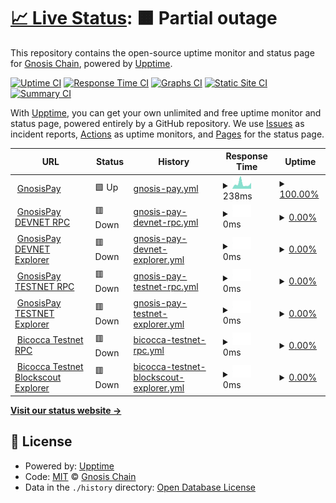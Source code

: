 # [📈 Live Status](https://status.gnosispay.com): <!--live status--> **🟧 Partial outage**

This repository contains the open-source uptime monitor and status page for [Gnosis Chain](https://www.gnosischain.com/), powered by [Upptime](https://github.com/upptime/upptime).

[![Uptime CI](https://github.com/gnosischain/gnosispay-uptime/workflows/Uptime%20CI/badge.svg)](https://github.com/gnosischain/gnosispay-uptime/actions?query=workflow%3A%22Uptime+CI%22)
[![Response Time CI](https://github.com/gnosischain/gnosispay-uptime/workflows/Response%20Time%20CI/badge.svg)](https://github.com/gnosischain/gnosispay-uptime/actions?query=workflow%3A%22Response+Time+CI%22)
[![Graphs CI](https://github.com/gnosischain/gnosispay-uptime/workflows/Graphs%20CI/badge.svg)](https://github.com/gnosischain/gnosispay-uptime/actions?query=workflow%3A%22Graphs+CI%22)
[![Static Site CI](https://github.com/gnosischain/gnosispay-uptime/workflows/Static%20Site%20CI/badge.svg)](https://github.com/gnosischain/gnosispay-uptime/actions?query=workflow%3A%22Static+Site+CI%22)
[![Summary CI](https://github.com/gnosischain/gnosispay-uptime/workflows/Summary%20CI/badge.svg)](https://github.com/gnosischain/gnosispay-uptime/actions?query=workflow%3A%22Summary+CI%22)

With [Upptime](https://upptime.js.org), you can get your own unlimited and free uptime monitor and status page, powered entirely by a GitHub repository. We use [Issues](https://github.com/gnosischain/gnosispay-uptime/issues) as incident reports, [Actions](https://github.com/gnosischain/gnosispay-uptime/actions) as uptime monitors, and [Pages](https://status.gnosispay.com) for the status page.

<!--start: status pages-->
<!-- This summary is generated by Upptime (https://github.com/upptime/upptime) -->
<!-- Do not edit this manually, your changes will be overwritten -->
<!-- prettier-ignore -->
| URL | Status | History | Response Time | Uptime |
| --- | ------ | ------- | ------------- | ------ |
| <img alt="" src="https://icons.duckduckgo.com/ip3/gnosispay.com.ico" height="13"> [GnosisPay](https://gnosispay.com/) | 🟩 Up | [gnosis-pay.yml](https://github.com/gnosischain/gnosispay-uptime/commits/HEAD/history/gnosis-pay.yml) | <details><summary><img alt="Response time graph" src="./graphs/gnosis-pay/response-time-week.png" height="20"> 238ms</summary><br><a href="https://status.gnosispay.com/history/gnosis-pay"><img alt="Response time 303" src="https://img.shields.io/endpoint?url=https%3A%2F%2Fraw.githubusercontent.com%2Fgnosischain%2Fgnosispay-uptime%2FHEAD%2Fapi%2Fgnosis-pay%2Fresponse-time.json"></a><br><a href="https://status.gnosispay.com/history/gnosis-pay"><img alt="24-hour response time 238" src="https://img.shields.io/endpoint?url=https%3A%2F%2Fraw.githubusercontent.com%2Fgnosischain%2Fgnosispay-uptime%2FHEAD%2Fapi%2Fgnosis-pay%2Fresponse-time-day.json"></a><br><a href="https://status.gnosispay.com/history/gnosis-pay"><img alt="7-day response time 238" src="https://img.shields.io/endpoint?url=https%3A%2F%2Fraw.githubusercontent.com%2Fgnosischain%2Fgnosispay-uptime%2FHEAD%2Fapi%2Fgnosis-pay%2Fresponse-time-week.json"></a><br><a href="https://status.gnosispay.com/history/gnosis-pay"><img alt="30-day response time 275" src="https://img.shields.io/endpoint?url=https%3A%2F%2Fraw.githubusercontent.com%2Fgnosischain%2Fgnosispay-uptime%2FHEAD%2Fapi%2Fgnosis-pay%2Fresponse-time-month.json"></a><br><a href="https://status.gnosispay.com/history/gnosis-pay"><img alt="1-year response time 303" src="https://img.shields.io/endpoint?url=https%3A%2F%2Fraw.githubusercontent.com%2Fgnosischain%2Fgnosispay-uptime%2FHEAD%2Fapi%2Fgnosis-pay%2Fresponse-time-year.json"></a></details> | <details><summary><a href="https://status.gnosispay.com/history/gnosis-pay">100.00%</a></summary><a href="https://status.gnosispay.com/history/gnosis-pay"><img alt="All-time uptime 100.00%" src="https://img.shields.io/endpoint?url=https%3A%2F%2Fraw.githubusercontent.com%2Fgnosischain%2Fgnosispay-uptime%2FHEAD%2Fapi%2Fgnosis-pay%2Fuptime.json"></a><br><a href="https://status.gnosispay.com/history/gnosis-pay"><img alt="24-hour uptime 100.00%" src="https://img.shields.io/endpoint?url=https%3A%2F%2Fraw.githubusercontent.com%2Fgnosischain%2Fgnosispay-uptime%2FHEAD%2Fapi%2Fgnosis-pay%2Fuptime-day.json"></a><br><a href="https://status.gnosispay.com/history/gnosis-pay"><img alt="7-day uptime 100.00%" src="https://img.shields.io/endpoint?url=https%3A%2F%2Fraw.githubusercontent.com%2Fgnosischain%2Fgnosispay-uptime%2FHEAD%2Fapi%2Fgnosis-pay%2Fuptime-week.json"></a><br><a href="https://status.gnosispay.com/history/gnosis-pay"><img alt="30-day uptime 100.00%" src="https://img.shields.io/endpoint?url=https%3A%2F%2Fraw.githubusercontent.com%2Fgnosischain%2Fgnosispay-uptime%2FHEAD%2Fapi%2Fgnosis-pay%2Fuptime-month.json"></a><br><a href="https://status.gnosispay.com/history/gnosis-pay"><img alt="1-year uptime 100.00%" src="https://img.shields.io/endpoint?url=https%3A%2F%2Fraw.githubusercontent.com%2Fgnosischain%2Fgnosispay-uptime%2FHEAD%2Fapi%2Fgnosis-pay%2Fuptime-year.json"></a></details>
| <img alt="" src="https://icons.duckduckgo.com/ip3/rpc.devnet.gnosispay.network.ico" height="13"> [GnosisPay DEVNET RPC](https://rpc.devnet.gnosispay.network) | 🟥 Down | [gnosis-pay-devnet-rpc.yml](https://github.com/gnosischain/gnosispay-uptime/commits/HEAD/history/gnosis-pay-devnet-rpc.yml) | <details><summary><img alt="Response time graph" src="./graphs/gnosis-pay-devnet-rpc/response-time-week.png" height="20"> 0ms</summary><br><a href="https://status.gnosispay.com/history/gnosis-pay-devnet-rpc"><img alt="Response time 440" src="https://img.shields.io/endpoint?url=https%3A%2F%2Fraw.githubusercontent.com%2Fgnosischain%2Fgnosispay-uptime%2FHEAD%2Fapi%2Fgnosis-pay-devnet-rpc%2Fresponse-time.json"></a><br><a href="https://status.gnosispay.com/history/gnosis-pay-devnet-rpc"><img alt="24-hour response time 0" src="https://img.shields.io/endpoint?url=https%3A%2F%2Fraw.githubusercontent.com%2Fgnosischain%2Fgnosispay-uptime%2FHEAD%2Fapi%2Fgnosis-pay-devnet-rpc%2Fresponse-time-day.json"></a><br><a href="https://status.gnosispay.com/history/gnosis-pay-devnet-rpc"><img alt="7-day response time 0" src="https://img.shields.io/endpoint?url=https%3A%2F%2Fraw.githubusercontent.com%2Fgnosischain%2Fgnosispay-uptime%2FHEAD%2Fapi%2Fgnosis-pay-devnet-rpc%2Fresponse-time-week.json"></a><br><a href="https://status.gnosispay.com/history/gnosis-pay-devnet-rpc"><img alt="30-day response time 0" src="https://img.shields.io/endpoint?url=https%3A%2F%2Fraw.githubusercontent.com%2Fgnosischain%2Fgnosispay-uptime%2FHEAD%2Fapi%2Fgnosis-pay-devnet-rpc%2Fresponse-time-month.json"></a><br><a href="https://status.gnosispay.com/history/gnosis-pay-devnet-rpc"><img alt="1-year response time 440" src="https://img.shields.io/endpoint?url=https%3A%2F%2Fraw.githubusercontent.com%2Fgnosischain%2Fgnosispay-uptime%2FHEAD%2Fapi%2Fgnosis-pay-devnet-rpc%2Fresponse-time-year.json"></a></details> | <details><summary><a href="https://status.gnosispay.com/history/gnosis-pay-devnet-rpc">0.00%</a></summary><a href="https://status.gnosispay.com/history/gnosis-pay-devnet-rpc"><img alt="All-time uptime 62.69%" src="https://img.shields.io/endpoint?url=https%3A%2F%2Fraw.githubusercontent.com%2Fgnosischain%2Fgnosispay-uptime%2FHEAD%2Fapi%2Fgnosis-pay-devnet-rpc%2Fuptime.json"></a><br><a href="https://status.gnosispay.com/history/gnosis-pay-devnet-rpc"><img alt="24-hour uptime 0.00%" src="https://img.shields.io/endpoint?url=https%3A%2F%2Fraw.githubusercontent.com%2Fgnosischain%2Fgnosispay-uptime%2FHEAD%2Fapi%2Fgnosis-pay-devnet-rpc%2Fuptime-day.json"></a><br><a href="https://status.gnosispay.com/history/gnosis-pay-devnet-rpc"><img alt="7-day uptime 0.00%" src="https://img.shields.io/endpoint?url=https%3A%2F%2Fraw.githubusercontent.com%2Fgnosischain%2Fgnosispay-uptime%2FHEAD%2Fapi%2Fgnosis-pay-devnet-rpc%2Fuptime-week.json"></a><br><a href="https://status.gnosispay.com/history/gnosis-pay-devnet-rpc"><img alt="30-day uptime 1.38%" src="https://img.shields.io/endpoint?url=https%3A%2F%2Fraw.githubusercontent.com%2Fgnosischain%2Fgnosispay-uptime%2FHEAD%2Fapi%2Fgnosis-pay-devnet-rpc%2Fuptime-month.json"></a><br><a href="https://status.gnosispay.com/history/gnosis-pay-devnet-rpc"><img alt="1-year uptime 62.69%" src="https://img.shields.io/endpoint?url=https%3A%2F%2Fraw.githubusercontent.com%2Fgnosischain%2Fgnosispay-uptime%2FHEAD%2Fapi%2Fgnosis-pay-devnet-rpc%2Fuptime-year.json"></a></details>
| <img alt="" src="https://icons.duckduckgo.com/ip3/explorer.devnet.gnosispay.network.ico" height="13"> [GnosisPay DEVNET Explorer](https://explorer.devnet.gnosispay.network) | 🟥 Down | [gnosis-pay-devnet-explorer.yml](https://github.com/gnosischain/gnosispay-uptime/commits/HEAD/history/gnosis-pay-devnet-explorer.yml) | <details><summary><img alt="Response time graph" src="./graphs/gnosis-pay-devnet-explorer/response-time-week.png" height="20"> 0ms</summary><br><a href="https://status.gnosispay.com/history/gnosis-pay-devnet-explorer"><img alt="Response time 548" src="https://img.shields.io/endpoint?url=https%3A%2F%2Fraw.githubusercontent.com%2Fgnosischain%2Fgnosispay-uptime%2FHEAD%2Fapi%2Fgnosis-pay-devnet-explorer%2Fresponse-time.json"></a><br><a href="https://status.gnosispay.com/history/gnosis-pay-devnet-explorer"><img alt="24-hour response time 0" src="https://img.shields.io/endpoint?url=https%3A%2F%2Fraw.githubusercontent.com%2Fgnosischain%2Fgnosispay-uptime%2FHEAD%2Fapi%2Fgnosis-pay-devnet-explorer%2Fresponse-time-day.json"></a><br><a href="https://status.gnosispay.com/history/gnosis-pay-devnet-explorer"><img alt="7-day response time 0" src="https://img.shields.io/endpoint?url=https%3A%2F%2Fraw.githubusercontent.com%2Fgnosischain%2Fgnosispay-uptime%2FHEAD%2Fapi%2Fgnosis-pay-devnet-explorer%2Fresponse-time-week.json"></a><br><a href="https://status.gnosispay.com/history/gnosis-pay-devnet-explorer"><img alt="30-day response time 0" src="https://img.shields.io/endpoint?url=https%3A%2F%2Fraw.githubusercontent.com%2Fgnosischain%2Fgnosispay-uptime%2FHEAD%2Fapi%2Fgnosis-pay-devnet-explorer%2Fresponse-time-month.json"></a><br><a href="https://status.gnosispay.com/history/gnosis-pay-devnet-explorer"><img alt="1-year response time 548" src="https://img.shields.io/endpoint?url=https%3A%2F%2Fraw.githubusercontent.com%2Fgnosischain%2Fgnosispay-uptime%2FHEAD%2Fapi%2Fgnosis-pay-devnet-explorer%2Fresponse-time-year.json"></a></details> | <details><summary><a href="https://status.gnosispay.com/history/gnosis-pay-devnet-explorer">0.00%</a></summary><a href="https://status.gnosispay.com/history/gnosis-pay-devnet-explorer"><img alt="All-time uptime 50.17%" src="https://img.shields.io/endpoint?url=https%3A%2F%2Fraw.githubusercontent.com%2Fgnosischain%2Fgnosispay-uptime%2FHEAD%2Fapi%2Fgnosis-pay-devnet-explorer%2Fuptime.json"></a><br><a href="https://status.gnosispay.com/history/gnosis-pay-devnet-explorer"><img alt="24-hour uptime 0.00%" src="https://img.shields.io/endpoint?url=https%3A%2F%2Fraw.githubusercontent.com%2Fgnosischain%2Fgnosispay-uptime%2FHEAD%2Fapi%2Fgnosis-pay-devnet-explorer%2Fuptime-day.json"></a><br><a href="https://status.gnosispay.com/history/gnosis-pay-devnet-explorer"><img alt="7-day uptime 0.00%" src="https://img.shields.io/endpoint?url=https%3A%2F%2Fraw.githubusercontent.com%2Fgnosischain%2Fgnosispay-uptime%2FHEAD%2Fapi%2Fgnosis-pay-devnet-explorer%2Fuptime-week.json"></a><br><a href="https://status.gnosispay.com/history/gnosis-pay-devnet-explorer"><img alt="30-day uptime 1.38%" src="https://img.shields.io/endpoint?url=https%3A%2F%2Fraw.githubusercontent.com%2Fgnosischain%2Fgnosispay-uptime%2FHEAD%2Fapi%2Fgnosis-pay-devnet-explorer%2Fuptime-month.json"></a><br><a href="https://status.gnosispay.com/history/gnosis-pay-devnet-explorer"><img alt="1-year uptime 50.17%" src="https://img.shields.io/endpoint?url=https%3A%2F%2Fraw.githubusercontent.com%2Fgnosischain%2Fgnosispay-uptime%2FHEAD%2Fapi%2Fgnosis-pay-devnet-explorer%2Fuptime-year.json"></a></details>
| <img alt="" src="https://icons.duckduckgo.com/ip3/rpc.testnet.gnosispay.network.ico" height="13"> [GnosisPay TESTNET RPC](https://rpc.testnet.gnosispay.network) | 🟥 Down | [gnosis-pay-testnet-rpc.yml](https://github.com/gnosischain/gnosispay-uptime/commits/HEAD/history/gnosis-pay-testnet-rpc.yml) | <details><summary><img alt="Response time graph" src="./graphs/gnosis-pay-testnet-rpc/response-time-week.png" height="20"> 0ms</summary><br><a href="https://status.gnosispay.com/history/gnosis-pay-testnet-rpc"><img alt="Response time 685" src="https://img.shields.io/endpoint?url=https%3A%2F%2Fraw.githubusercontent.com%2Fgnosischain%2Fgnosispay-uptime%2FHEAD%2Fapi%2Fgnosis-pay-testnet-rpc%2Fresponse-time.json"></a><br><a href="https://status.gnosispay.com/history/gnosis-pay-testnet-rpc"><img alt="24-hour response time 0" src="https://img.shields.io/endpoint?url=https%3A%2F%2Fraw.githubusercontent.com%2Fgnosischain%2Fgnosispay-uptime%2FHEAD%2Fapi%2Fgnosis-pay-testnet-rpc%2Fresponse-time-day.json"></a><br><a href="https://status.gnosispay.com/history/gnosis-pay-testnet-rpc"><img alt="7-day response time 0" src="https://img.shields.io/endpoint?url=https%3A%2F%2Fraw.githubusercontent.com%2Fgnosischain%2Fgnosispay-uptime%2FHEAD%2Fapi%2Fgnosis-pay-testnet-rpc%2Fresponse-time-week.json"></a><br><a href="https://status.gnosispay.com/history/gnosis-pay-testnet-rpc"><img alt="30-day response time 1586" src="https://img.shields.io/endpoint?url=https%3A%2F%2Fraw.githubusercontent.com%2Fgnosischain%2Fgnosispay-uptime%2FHEAD%2Fapi%2Fgnosis-pay-testnet-rpc%2Fresponse-time-month.json"></a><br><a href="https://status.gnosispay.com/history/gnosis-pay-testnet-rpc"><img alt="1-year response time 685" src="https://img.shields.io/endpoint?url=https%3A%2F%2Fraw.githubusercontent.com%2Fgnosischain%2Fgnosispay-uptime%2FHEAD%2Fapi%2Fgnosis-pay-testnet-rpc%2Fresponse-time-year.json"></a></details> | <details><summary><a href="https://status.gnosispay.com/history/gnosis-pay-testnet-rpc">0.00%</a></summary><a href="https://status.gnosispay.com/history/gnosis-pay-testnet-rpc"><img alt="All-time uptime 90.65%" src="https://img.shields.io/endpoint?url=https%3A%2F%2Fraw.githubusercontent.com%2Fgnosischain%2Fgnosispay-uptime%2FHEAD%2Fapi%2Fgnosis-pay-testnet-rpc%2Fuptime.json"></a><br><a href="https://status.gnosispay.com/history/gnosis-pay-testnet-rpc"><img alt="24-hour uptime 0.00%" src="https://img.shields.io/endpoint?url=https%3A%2F%2Fraw.githubusercontent.com%2Fgnosischain%2Fgnosispay-uptime%2FHEAD%2Fapi%2Fgnosis-pay-testnet-rpc%2Fuptime-day.json"></a><br><a href="https://status.gnosispay.com/history/gnosis-pay-testnet-rpc"><img alt="7-day uptime 0.00%" src="https://img.shields.io/endpoint?url=https%3A%2F%2Fraw.githubusercontent.com%2Fgnosischain%2Fgnosispay-uptime%2FHEAD%2Fapi%2Fgnosis-pay-testnet-rpc%2Fuptime-week.json"></a><br><a href="https://status.gnosispay.com/history/gnosis-pay-testnet-rpc"><img alt="30-day uptime 65.75%" src="https://img.shields.io/endpoint?url=https%3A%2F%2Fraw.githubusercontent.com%2Fgnosischain%2Fgnosispay-uptime%2FHEAD%2Fapi%2Fgnosis-pay-testnet-rpc%2Fuptime-month.json"></a><br><a href="https://status.gnosispay.com/history/gnosis-pay-testnet-rpc"><img alt="1-year uptime 90.65%" src="https://img.shields.io/endpoint?url=https%3A%2F%2Fraw.githubusercontent.com%2Fgnosischain%2Fgnosispay-uptime%2FHEAD%2Fapi%2Fgnosis-pay-testnet-rpc%2Fuptime-year.json"></a></details>
| <img alt="" src="https://icons.duckduckgo.com/ip3/explorer.testnet.gnosispay.network.ico" height="13"> [GnosisPay TESTNET Explorer](https://explorer.testnet.gnosispay.network) | 🟥 Down | [gnosis-pay-testnet-explorer.yml](https://github.com/gnosischain/gnosispay-uptime/commits/HEAD/history/gnosis-pay-testnet-explorer.yml) | <details><summary><img alt="Response time graph" src="./graphs/gnosis-pay-testnet-explorer/response-time-week.png" height="20"> 0ms</summary><br><a href="https://status.gnosispay.com/history/gnosis-pay-testnet-explorer"><img alt="Response time 554" src="https://img.shields.io/endpoint?url=https%3A%2F%2Fraw.githubusercontent.com%2Fgnosischain%2Fgnosispay-uptime%2FHEAD%2Fapi%2Fgnosis-pay-testnet-explorer%2Fresponse-time.json"></a><br><a href="https://status.gnosispay.com/history/gnosis-pay-testnet-explorer"><img alt="24-hour response time 0" src="https://img.shields.io/endpoint?url=https%3A%2F%2Fraw.githubusercontent.com%2Fgnosischain%2Fgnosispay-uptime%2FHEAD%2Fapi%2Fgnosis-pay-testnet-explorer%2Fresponse-time-day.json"></a><br><a href="https://status.gnosispay.com/history/gnosis-pay-testnet-explorer"><img alt="7-day response time 0" src="https://img.shields.io/endpoint?url=https%3A%2F%2Fraw.githubusercontent.com%2Fgnosischain%2Fgnosispay-uptime%2FHEAD%2Fapi%2Fgnosis-pay-testnet-explorer%2Fresponse-time-week.json"></a><br><a href="https://status.gnosispay.com/history/gnosis-pay-testnet-explorer"><img alt="30-day response time 594" src="https://img.shields.io/endpoint?url=https%3A%2F%2Fraw.githubusercontent.com%2Fgnosischain%2Fgnosispay-uptime%2FHEAD%2Fapi%2Fgnosis-pay-testnet-explorer%2Fresponse-time-month.json"></a><br><a href="https://status.gnosispay.com/history/gnosis-pay-testnet-explorer"><img alt="1-year response time 554" src="https://img.shields.io/endpoint?url=https%3A%2F%2Fraw.githubusercontent.com%2Fgnosischain%2Fgnosispay-uptime%2FHEAD%2Fapi%2Fgnosis-pay-testnet-explorer%2Fresponse-time-year.json"></a></details> | <details><summary><a href="https://status.gnosispay.com/history/gnosis-pay-testnet-explorer">0.00%</a></summary><a href="https://status.gnosispay.com/history/gnosis-pay-testnet-explorer"><img alt="All-time uptime 79.00%" src="https://img.shields.io/endpoint?url=https%3A%2F%2Fraw.githubusercontent.com%2Fgnosischain%2Fgnosispay-uptime%2FHEAD%2Fapi%2Fgnosis-pay-testnet-explorer%2Fuptime.json"></a><br><a href="https://status.gnosispay.com/history/gnosis-pay-testnet-explorer"><img alt="24-hour uptime 0.00%" src="https://img.shields.io/endpoint?url=https%3A%2F%2Fraw.githubusercontent.com%2Fgnosischain%2Fgnosispay-uptime%2FHEAD%2Fapi%2Fgnosis-pay-testnet-explorer%2Fuptime-day.json"></a><br><a href="https://status.gnosispay.com/history/gnosis-pay-testnet-explorer"><img alt="7-day uptime 0.00%" src="https://img.shields.io/endpoint?url=https%3A%2F%2Fraw.githubusercontent.com%2Fgnosischain%2Fgnosispay-uptime%2FHEAD%2Fapi%2Fgnosis-pay-testnet-explorer%2Fuptime-week.json"></a><br><a href="https://status.gnosispay.com/history/gnosis-pay-testnet-explorer"><img alt="30-day uptime 65.48%" src="https://img.shields.io/endpoint?url=https%3A%2F%2Fraw.githubusercontent.com%2Fgnosischain%2Fgnosispay-uptime%2FHEAD%2Fapi%2Fgnosis-pay-testnet-explorer%2Fuptime-month.json"></a><br><a href="https://status.gnosispay.com/history/gnosis-pay-testnet-explorer"><img alt="1-year uptime 79.00%" src="https://img.shields.io/endpoint?url=https%3A%2F%2Fraw.githubusercontent.com%2Fgnosischain%2Fgnosispay-uptime%2FHEAD%2Fapi%2Fgnosis-pay-testnet-explorer%2Fuptime-year.json"></a></details>
| <img alt="" src="https://icons.duckduckgo.com/ip3/rpc.bicoccachain.net.ico" height="13"> [Bicocca Testnet RPC](https://rpc.bicoccachain.net/) | 🟥 Down | [bicocca-testnet-rpc.yml](https://github.com/gnosischain/gnosispay-uptime/commits/HEAD/history/bicocca-testnet-rpc.yml) | <details><summary><img alt="Response time graph" src="./graphs/bicocca-testnet-rpc/response-time-week.png" height="20"> 0ms</summary><br><a href="https://status.gnosispay.com/history/bicocca-testnet-rpc"><img alt="Response time 469" src="https://img.shields.io/endpoint?url=https%3A%2F%2Fraw.githubusercontent.com%2Fgnosischain%2Fgnosispay-uptime%2FHEAD%2Fapi%2Fbicocca-testnet-rpc%2Fresponse-time.json"></a><br><a href="https://status.gnosispay.com/history/bicocca-testnet-rpc"><img alt="24-hour response time 0" src="https://img.shields.io/endpoint?url=https%3A%2F%2Fraw.githubusercontent.com%2Fgnosischain%2Fgnosispay-uptime%2FHEAD%2Fapi%2Fbicocca-testnet-rpc%2Fresponse-time-day.json"></a><br><a href="https://status.gnosispay.com/history/bicocca-testnet-rpc"><img alt="7-day response time 0" src="https://img.shields.io/endpoint?url=https%3A%2F%2Fraw.githubusercontent.com%2Fgnosischain%2Fgnosispay-uptime%2FHEAD%2Fapi%2Fbicocca-testnet-rpc%2Fresponse-time-week.json"></a><br><a href="https://status.gnosispay.com/history/bicocca-testnet-rpc"><img alt="30-day response time 0" src="https://img.shields.io/endpoint?url=https%3A%2F%2Fraw.githubusercontent.com%2Fgnosischain%2Fgnosispay-uptime%2FHEAD%2Fapi%2Fbicocca-testnet-rpc%2Fresponse-time-month.json"></a><br><a href="https://status.gnosispay.com/history/bicocca-testnet-rpc"><img alt="1-year response time 469" src="https://img.shields.io/endpoint?url=https%3A%2F%2Fraw.githubusercontent.com%2Fgnosischain%2Fgnosispay-uptime%2FHEAD%2Fapi%2Fbicocca-testnet-rpc%2Fresponse-time-year.json"></a></details> | <details><summary><a href="https://status.gnosispay.com/history/bicocca-testnet-rpc">0.00%</a></summary><a href="https://status.gnosispay.com/history/bicocca-testnet-rpc"><img alt="All-time uptime 45.05%" src="https://img.shields.io/endpoint?url=https%3A%2F%2Fraw.githubusercontent.com%2Fgnosischain%2Fgnosispay-uptime%2FHEAD%2Fapi%2Fbicocca-testnet-rpc%2Fuptime.json"></a><br><a href="https://status.gnosispay.com/history/bicocca-testnet-rpc"><img alt="24-hour uptime 0.00%" src="https://img.shields.io/endpoint?url=https%3A%2F%2Fraw.githubusercontent.com%2Fgnosischain%2Fgnosispay-uptime%2FHEAD%2Fapi%2Fbicocca-testnet-rpc%2Fuptime-day.json"></a><br><a href="https://status.gnosispay.com/history/bicocca-testnet-rpc"><img alt="7-day uptime 0.00%" src="https://img.shields.io/endpoint?url=https%3A%2F%2Fraw.githubusercontent.com%2Fgnosischain%2Fgnosispay-uptime%2FHEAD%2Fapi%2Fbicocca-testnet-rpc%2Fuptime-week.json"></a><br><a href="https://status.gnosispay.com/history/bicocca-testnet-rpc"><img alt="30-day uptime 1.38%" src="https://img.shields.io/endpoint?url=https%3A%2F%2Fraw.githubusercontent.com%2Fgnosischain%2Fgnosispay-uptime%2FHEAD%2Fapi%2Fbicocca-testnet-rpc%2Fuptime-month.json"></a><br><a href="https://status.gnosispay.com/history/bicocca-testnet-rpc"><img alt="1-year uptime 45.05%" src="https://img.shields.io/endpoint?url=https%3A%2F%2Fraw.githubusercontent.com%2Fgnosischain%2Fgnosispay-uptime%2FHEAD%2Fapi%2Fbicocca-testnet-rpc%2Fuptime-year.json"></a></details>
| <img alt="" src="https://icons.duckduckgo.com/ip3/explorer.bicoccachain.net.ico" height="13"> [Bicocca Testnet Blockscout Explorer](https://explorer.bicoccachain.net/) | 🟥 Down | [bicocca-testnet-blockscout-explorer.yml](https://github.com/gnosischain/gnosispay-uptime/commits/HEAD/history/bicocca-testnet-blockscout-explorer.yml) | <details><summary><img alt="Response time graph" src="./graphs/bicocca-testnet-blockscout-explorer/response-time-week.png" height="20"> 0ms</summary><br><a href="https://status.gnosispay.com/history/bicocca-testnet-blockscout-explorer"><img alt="Response time 687" src="https://img.shields.io/endpoint?url=https%3A%2F%2Fraw.githubusercontent.com%2Fgnosischain%2Fgnosispay-uptime%2FHEAD%2Fapi%2Fbicocca-testnet-blockscout-explorer%2Fresponse-time.json"></a><br><a href="https://status.gnosispay.com/history/bicocca-testnet-blockscout-explorer"><img alt="24-hour response time 0" src="https://img.shields.io/endpoint?url=https%3A%2F%2Fraw.githubusercontent.com%2Fgnosischain%2Fgnosispay-uptime%2FHEAD%2Fapi%2Fbicocca-testnet-blockscout-explorer%2Fresponse-time-day.json"></a><br><a href="https://status.gnosispay.com/history/bicocca-testnet-blockscout-explorer"><img alt="7-day response time 0" src="https://img.shields.io/endpoint?url=https%3A%2F%2Fraw.githubusercontent.com%2Fgnosischain%2Fgnosispay-uptime%2FHEAD%2Fapi%2Fbicocca-testnet-blockscout-explorer%2Fresponse-time-week.json"></a><br><a href="https://status.gnosispay.com/history/bicocca-testnet-blockscout-explorer"><img alt="30-day response time 0" src="https://img.shields.io/endpoint?url=https%3A%2F%2Fraw.githubusercontent.com%2Fgnosischain%2Fgnosispay-uptime%2FHEAD%2Fapi%2Fbicocca-testnet-blockscout-explorer%2Fresponse-time-month.json"></a><br><a href="https://status.gnosispay.com/history/bicocca-testnet-blockscout-explorer"><img alt="1-year response time 687" src="https://img.shields.io/endpoint?url=https%3A%2F%2Fraw.githubusercontent.com%2Fgnosischain%2Fgnosispay-uptime%2FHEAD%2Fapi%2Fbicocca-testnet-blockscout-explorer%2Fresponse-time-year.json"></a></details> | <details><summary><a href="https://status.gnosispay.com/history/bicocca-testnet-blockscout-explorer">0.00%</a></summary><a href="https://status.gnosispay.com/history/bicocca-testnet-blockscout-explorer"><img alt="All-time uptime 45.22%" src="https://img.shields.io/endpoint?url=https%3A%2F%2Fraw.githubusercontent.com%2Fgnosischain%2Fgnosispay-uptime%2FHEAD%2Fapi%2Fbicocca-testnet-blockscout-explorer%2Fuptime.json"></a><br><a href="https://status.gnosispay.com/history/bicocca-testnet-blockscout-explorer"><img alt="24-hour uptime 0.00%" src="https://img.shields.io/endpoint?url=https%3A%2F%2Fraw.githubusercontent.com%2Fgnosischain%2Fgnosispay-uptime%2FHEAD%2Fapi%2Fbicocca-testnet-blockscout-explorer%2Fuptime-day.json"></a><br><a href="https://status.gnosispay.com/history/bicocca-testnet-blockscout-explorer"><img alt="7-day uptime 0.00%" src="https://img.shields.io/endpoint?url=https%3A%2F%2Fraw.githubusercontent.com%2Fgnosischain%2Fgnosispay-uptime%2FHEAD%2Fapi%2Fbicocca-testnet-blockscout-explorer%2Fuptime-week.json"></a><br><a href="https://status.gnosispay.com/history/bicocca-testnet-blockscout-explorer"><img alt="30-day uptime 1.38%" src="https://img.shields.io/endpoint?url=https%3A%2F%2Fraw.githubusercontent.com%2Fgnosischain%2Fgnosispay-uptime%2FHEAD%2Fapi%2Fbicocca-testnet-blockscout-explorer%2Fuptime-month.json"></a><br><a href="https://status.gnosispay.com/history/bicocca-testnet-blockscout-explorer"><img alt="1-year uptime 45.22%" src="https://img.shields.io/endpoint?url=https%3A%2F%2Fraw.githubusercontent.com%2Fgnosischain%2Fgnosispay-uptime%2FHEAD%2Fapi%2Fbicocca-testnet-blockscout-explorer%2Fuptime-year.json"></a></details>

<!--end: status pages-->

[**Visit our status website →**](https://status.gnosispay.com)

## 📄 License

- Powered by: [Upptime](https://github.com/upptime/upptime)
- Code: [MIT](./LICENSE) © [Gnosis Chain](https://www.gnosischain.com/)
- Data in the `./history` directory: [Open Database License](https://opendatacommons.org/licenses/odbl/1-0/)
